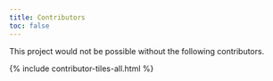 ```yaml
---
title: Contributors
toc: false
---
```


This project would not be possible without the following contributors.

{% include contributor-tiles-all.html %}
